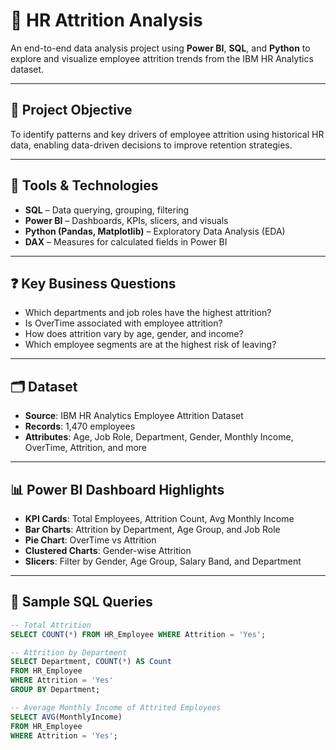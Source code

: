 # 💼 HR Attrition Analysis

An end-to-end data analysis project using **Power BI**, **SQL**, and **Python** to explore and visualize employee attrition trends from the IBM HR Analytics dataset.

---

## 📌 Project Objective

To identify patterns and key drivers of employee attrition using historical HR data, enabling data-driven decisions to improve retention strategies.

---

## 🧰 Tools & Technologies

- **SQL** – Data querying, grouping, filtering
- **Power BI** – Dashboards, KPIs, slicers, and visuals
- **Python (Pandas, Matplotlib)** – Exploratory Data Analysis (EDA)
- **DAX** – Measures for calculated fields in Power BI

---

## ❓ Key Business Questions

- Which departments and job roles have the highest attrition?
- Is OverTime associated with employee attrition?
- How does attrition vary by age, gender, and income?
- Which employee segments are at the highest risk of leaving?

---

## 🗂️ Dataset

- **Source**: IBM HR Analytics Employee Attrition Dataset  
- **Records**: 1,470 employees  
- **Attributes**: Age, Job Role, Department, Gender, Monthly Income, OverTime, Attrition, and more

---

## 📊 Power BI Dashboard Highlights

- **KPI Cards**: Total Employees, Attrition Count, Avg Monthly Income
- **Bar Charts**: Attrition by Department, Age Group, and Job Role
- **Pie Chart**: OverTime vs Attrition
- **Clustered Charts**: Gender-wise Attrition
- **Slicers**: Filter by Gender, Age Group, Salary Band, and Department

---

## 🧮 Sample SQL Queries

```sql
-- Total Attrition
SELECT COUNT(*) FROM HR_Employee WHERE Attrition = 'Yes';

-- Attrition by Department
SELECT Department, COUNT(*) AS Count
FROM HR_Employee
WHERE Attrition = 'Yes'
GROUP BY Department;

-- Average Monthly Income of Attrited Employees
SELECT AVG(MonthlyIncome)
FROM HR_Employee
WHERE Attrition = 'Yes';
